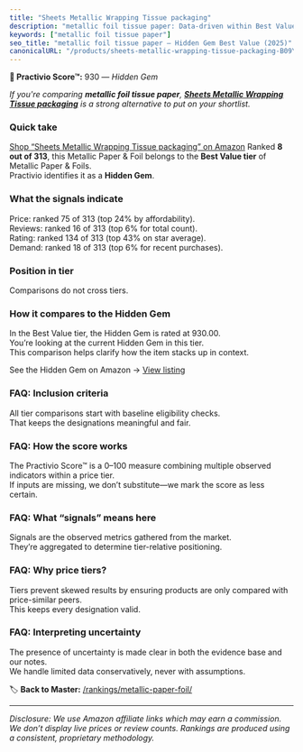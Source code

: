 ```yaml
---
title: "Sheets Metallic Wrapping Tissue packaging"
description: "metallic foil tissue paper: Data-driven within Best Value ranking using the Practivio Score™. Positioned by quality, value, demand, findability, momentum."
keywords: ["metallic foil tissue paper"]
seo_title: "metallic foil tissue paper — Hidden Gem Best Value (2025)"
canonicalURL: "/products/sheets-metallic-wrapping-tissue-packaging-B09Y1LFYDP/"
---
```


**💎 Practivio Score™:** 930 — _Hidden Gem_


*If you're comparing **metallic foil tissue paper**, **[Sheets Metallic Wrapping Tissue packaging](https://www.amazon.com/dp/B09Y1LFYDP?tag=practivio-20)** is a strong alternative to put on your shortlist.*
### Quick take
[Shop “Sheets Metallic Wrapping Tissue packaging” on Amazon](https://www.amazon.com/dp/B09Y1LFYDP?tag=practivio-20)
Ranked **8 out of 313**, this Metallic Paper & Foil belongs to the **Best Value tier** of Metallic Paper & Foils.  
Practivio identifies it as a **Hidden Gem**.

### What the signals indicate
Price: ranked 75 of 313 (top 24% by affordability).  
Reviews: ranked 16 of 313 (top 6% for total count).  
Rating: ranked 134 of 313 (top 43% on star average).  
Demand: ranked 18 of 313 (top 6% for recent purchases).

### Position in tier
Comparisons do not cross tiers.

### How it compares to the Hidden Gem
In the Best Value tier, the Hidden Gem is rated at 930.00.  
You’re looking at the current Hidden Gem in this tier.  
This comparison helps clarify how the item stacks up in context.  

See the Hidden Gem on Amazon → [View listing](https://www.amazon.com/dp/B09Y1LFYDP?tag=practivio-20)

### FAQ: Inclusion criteria
All tier comparisons start with baseline eligibility checks.  
That keeps the designations meaningful and fair.

### FAQ: How the score works
The Practivio Score™ is a 0–100 measure combining multiple observed indicators within a price tier.  
If inputs are missing, we don’t substitute—we mark the score as less certain.

### FAQ: What “signals” means here
Signals are the observed metrics gathered from the market.  
They’re aggregated to determine tier-relative positioning.

### FAQ: Why price tiers?
Tiers prevent skewed results by ensuring products are only compared with price-similar peers.  
This keeps every designation valid.

### FAQ: Interpreting uncertainty
The presence of uncertainty is made clear in both the evidence base and our notes.  
We handle limited data conservatively, never with assumptions.


🏷️ **Back to Master:** [/rankings/metallic-paper-foil/](/rankings/metallic-paper-foil/)

---
_Disclosure: We use Amazon affiliate links which may earn a commission. We don’t display live prices or review counts. Rankings are produced using a consistent, proprietary methodology._
